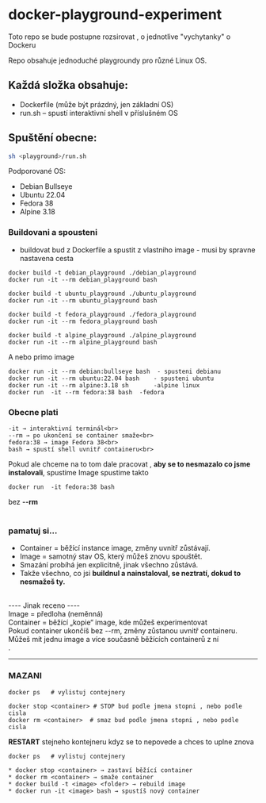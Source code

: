 # docker-playground-experiment
Toto repo se bude postupne rozsirovat , o jednotlive "vychytanky" o Dockeru

Repo obsahuje jednoduché playgroundy pro různé Linux OS.

## Každá složka obsahuje:
- Dockerfile (může být prázdný, jen základní OS)
- run.sh – spustí interaktivní shell v příslušném OS

## Spuštění obecne:
```bash
sh <playground>/run.sh
```

Podporované OS:
- Debian Bullseye
- Ubuntu 22.04
- Fedora 38
- Alpine 3.18

### Buildovani a spousteni
* buildovat bud z Dockerfile a spustit z vlastniho image - musi by spravne nastavena cesta
```
docker build -t debian_playground ./debian_playground
docker run -it --rm debian_playground bash

docker build -t ubuntu_playground ./ubuntu_playground
docker run -it --rm ubuntu_playground bash

docker build -t fedora_playground ./fedora_playground
docker run -it --rm fedora_playground bash

docker build -t alpine_playground ./alpine_playground
docker run -it --rm alpine_playground bash
```
A nebo primo image 

```
docker run -it --rm debian:bullseye bash  - spusteni debianu 
docker run -it --rm ubuntu:22.04 bash    - spusteni ubuntu 
docker run -it --rm alpine:3.18 sh       -alpine linux
docker run  -it --rm fedora:38 bash  -fedora
```

### Obecne plati
```
-it → interaktivní terminál<br>
--rm → po ukončení se container smaže<br>
fedora:38 → image Fedora 38<br>
bash → spustí shell uvnitř containeru<br>
```
Pokud ale chceme na to tom dale pracovat , **aby se to nesmazalo co jsme instalovali**,  spustime Image spustime takto 
```
docker run  -it fedora:38 bash 
```
bez **--rm**
<br><br>
### pamatuj si...
* Container = běžící instance image, změny uvnitř zůstávají.<br>
* Image = samotný stav OS, který můžeš znovu spouštět.<br>
* Smazání probíhá jen explicitně, jinak všechno zůstává.<br>
* Takže všechno, co jsi **buildnul a nainstaloval, se neztratí, dokud to nesmažeš ty.** <br>

<br>
---- Jinak receno ----<br>
Image = předloha (neměnná)<br>
Container = běžící „kopie“ image, kde můžeš experimentovat<br>
Pokud container ukončíš bez --rm, změny zůstanou uvnitř containeru.<br>
Můžeš mít jednu image a více současně běžících containerů z ní<br>.

---

### MAZANI ###
```
docker ps   # vylistuj contejnery 

docker stop <container> # STOP bud podle jmena stopni , nebo podle cisla
docker rm <container>  # smaz bud podle jmena stopni , nebo podle cisla
```

**RESTART**
stejneho kontejneru kdyz se to nepovede a chces to uplne znova 
```
docker ps   # vylistuj contejnery 

* docker stop <container> → zastaví běžící container
* docker rm <container> → smaže container
* docker build -t <image> <folder> → rebuild image
* docker run -it <image> bash → spustíš nový container
```
